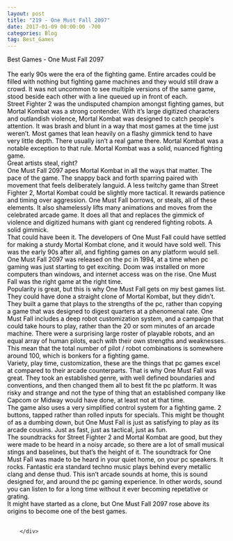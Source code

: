 ```yaml
---
layout: post
title: "219 - One Must Fall 2097"
date: 2017-01-09 00:00:00 -700
categories: Blog
tag: Best_Games
---
```


<div class="blog-content">
				<div class="paragraph"><span><span style="color:rgb(0, 0, 0)">Best Games - One Must Fall 2097</span></span><br><span></span><br><span><span style="color:rgb(0, 0, 0)">The early 90s were the era of the fighting game. Entire arcades could be filled with nothing but fighting game machines and they would still draw a crowd. It was not uncommon to see multiple versions of the same game, stood beside each other with a line queued up in front of each. </span></span><br><span></span><span><span style="color:rgb(0, 0, 0)">Street Fighter 2 was the undisputed champion amongst fighting games, but Mortal Kombat was a strong contender. With it&rsquo;s large digitized characters and outlandish violence, Mortal Kombat was designed to catch people's attention. It was brash and blunt in a way that most games at the time just weren&rsquo;t. Most games that lean heavily on a flashy gimmick tend to have very little depth. There usually isn&rsquo;t a real game there. Mortal Kombat was a notable exception to that rule. Mortal Kombat was a solid, nuanced fighting game. </span></span><br><span></span><span><span style="color:rgb(0, 0, 0)">Great artists steal, right?</span></span><br><span></span><span><span style="color:rgb(0, 0, 0)">One Must Fall 2097 apes Mortal Kombat in all the ways that matter. The pace of the game. The snappy back and forth sparring paired with movement that feels deliberately languid. A less twitchy game than Street Fighter 2, Mortal Kombat could be slightly more tactical. It rewards patience and timing over aggression. One Must Fall borrows, or steals, all of these elements. It also shamelessly lifts many animations and moves from the celebrated arcade game. It does all that and replaces the gimmick of violence and digitized humans with giant cg rendered fighting robots. A solid gimmick. </span></span><br><span></span><span><span style="color:rgb(0, 0, 0)">That could have been it. The developers of One Must Fall could have settled for making a sturdy Mortal Kombat clone, and it would have sold well. This was the early 90s after all, and fighting games on any platform would sell. One Must Fall 2097 was released on the pc in 1994, at a time when pc gaming was just starting to get exciting. Doom was installed on more computers than windows, and internet access was on the rise. One Must Fall was the right game at the right time. </span></span><br><span></span><span><span style="color:rgb(0, 0, 0)">Popularity is great, but this is why One Must Fall gets on my best games list. They could have done a straight clone of Mortal Kombat, but they didn&rsquo;t. They built a game that plays to the strengths of the pc, rather than copying a game that was designed to digest quarters at a phenomenal rate. One Must Fall includes a deep robot customization system, and a campaign that could take hours to play, rather than the 20 or som minutes of an arcade machine. There were a surprising large roster of playable robots, and an equal array of human pilots, each with their own strengths and weaknesses. This mean that the total number of pilot / robot combinations is somewhere around 100, which is bonkers for a fighting game. </span></span><br><span></span><span><span style="color:rgb(0, 0, 0)">Variety, play time, customization, these are the things that pc games excel at compared to their arcade counterparts. That is why One Must Fall was great. They took an established genre, with well defined boundaries and conventions, and then changed them all to best fit the pc platform. It was risky and strange and not the type of thing that an established company like Capcom or Midway would have done, at least not at that time. </span></span><br><span></span><span><span style="color:rgb(0, 0, 0)">The game also uses a very simplified control system for a fighting game. 2 buttons, tapped rather than rolled inputs for specials. This might be thought of as a dumbing down, but One Must Fall is just as satisfying to play as its arcade cousins. Just as fast, just as tactical, just as fun.</span></span><br><span></span><span><span style="color:rgb(0, 0, 0)">The soundtracks for Street Fighter 2 and Mortal Kombat are good, but they were made to be heard in a noisy arcade, so there are a lot of small musical stings and baselines, but that&rsquo;s the height of it. The soundtrack for One Must Fall was made to be heard in your quiet home, on your pc speakers. It rocks. Fantastic era standard techno music plays behind every metallic clang and dense thud. This isn&rsquo;t arcade sounds at home, this is sound designed for, and around the pc gaming experience. In other words, sound you can listen to for a long time without it ever becoming repetative or grating.&nbsp;</span></span><br><span></span><span><span style="color:rgb(0, 0, 0)">It might have started as a clone, but One Must Fall 2097 rose above its origins to become one of the best games.</span></span><br><span></span><br></div>

		</div>
        